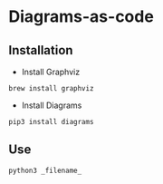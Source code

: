 # Diagrams-as-code 

## Installation 

- Install Graphviz

`brew install graphviz` 

- Install Diagrams 

`pip3 install diagrams` 

## Use

`python3 _filename_`
